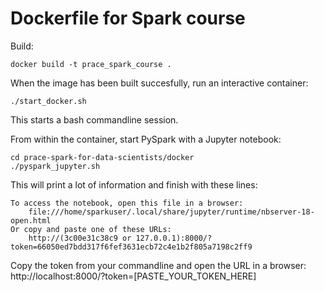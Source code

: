 # Dockerfile for Spark course

Build:
```
docker build -t prace_spark_course .
```

When the image has been built succesfully, run an interactive container:
```
./start_docker.sh
```
This starts a bash commandline session.

From within the container, start PySpark with a Jupyter notebook:
```
cd prace-spark-for-data-scientists/docker
./pyspark_jupyter.sh
```

This will print a lot of information and finish with these lines:
```
To access the notebook, open this file in a browser:
    file:///home/sparkuser/.local/share/jupyter/runtime/nbserver-18-open.html
Or copy and paste one of these URLs:
    http://(3c00e31c38c9 or 127.0.0.1):8000/?token=66050ed7bdd317f6fef3631ecb72c4e1b2f805a7198c2ff9
```

Copy the token from your commandline and open the URL in a browser:
http://localhost:8000/?token=[PASTE_YOUR_TOKEN_HERE]

